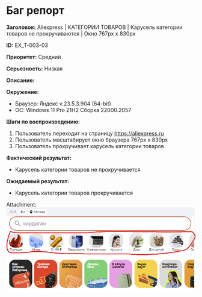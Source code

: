 # Баг репорт

**Заголовок:**  Aliexpress | КАТЕГОРИИ ТОВАРОВ | Карусель категории товаров не прокручиваются | Окно 767px x 830px

**ID:** EX_T-003-03

 **Приоритет:** Средний

 **Серьезность:** Низкая

**Описание:**

**Окружение:**  

* Браузер: Яндекс v.23.5.3.904 (64-bit)
* OC: Windows 11 Pro 21H2 Сборка 22000.2057

**Шаги по воспроизведению:**

1. Пользователь переходит на страницу <https://aliexpress.ru>
2. Пользователь масштабирует окно браузера 767px x 830px
3. Пользователь прокручивает карусель категории товаров

**Фактический результат:**

* Карусель категории товаров не прокручивается

**Ожидаемый результат:**

* Карусель категории товаров прокручивается

Attachment:  
![Изображение 3.2](../assets/img_ex_t/categories_carousel.png "Карусель товаров")
